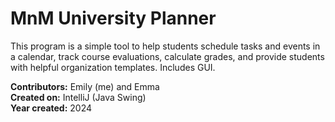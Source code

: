 # MnM University Planner

This program is a simple tool to help students schedule tasks and events in a calendar, track course evaluations, calculate grades, and provide students with helpful organization templates. Includes GUI.

**Contributors:** Emily (me) and Emma <br />
**Created on:** IntelliJ (Java Swing) <br />
**Year created:** 2024
